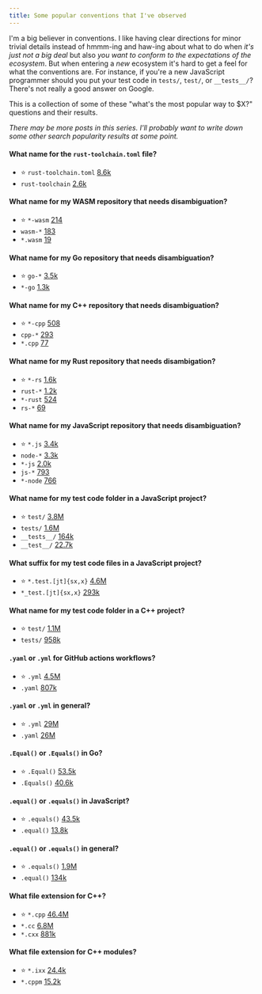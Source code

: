 ```yaml
---
title: Some popular conventions that I've observed
---
```


I'm a big believer in conventions. I like having clear directions for minor trivial details instead of hmmm-ing and haw-ing about what to do when _it's just not a big deal_ but also _you want to conform to the expectations of the ecosystem_. But when entering a _new_ ecosystem it's hard to get a feel for what the conventions are. For instance, if you're a new JavaScript programmer should you put your test code in `tests/`, `test/`, or `__tests__/`? There's not really a good answer on Google.

This is a collection of some of these "what's the most popular way to $X?" questions and their results.

_There may be more posts in this series. I'll probably want to write down some other search popularity results at some point._

#### What name for the `rust-toolchain.toml` file?

- ⭐ `rust-toolchain.toml` [8.6k](https://github.com/search?q=path%3A%2F%5Erust-toolchain%5C.toml%24%2F&type=code)
- `rust-toolchain` [2.6k](https://github.com/search?q=path%3A%2F%5Erust-toolchain%24%2F&type=code)

#### What name for my WASM repository that needs disambiguation?

- ⭐ `*-wasm` [214](https://sourcegraph.com/search?q=context:global+repo:github.com/%5B%5E%5C/%5D%2B/%5B%5E%5C/%5D%2B-wasm%24+count:all&patternType=keyword&sm=0)
- `wasm-*` [183](https://sourcegraph.com/search?q=context:global+repo:github.com/%5B%5E%5C/%5D%2B/wasm-%5B%5E%5C/%5D%2B%24+count:all&patternType=keyword&sm=0)
- `*.wasm` [19](https://sourcegraph.com/search?q=context:global+repo:github.com/%5B%5E%5C/%5D%2B/%5B%5E%5C/%5D%2B%5C.wasm%24+count:all&patternType=keyword&sm=0)

#### What name for my Go repository that needs disambiguation?

- ⭐ `go-*` [3.5k](https://sourcegraph.com/search?q=context:global+repo:github.com/%5B%5E%5C/%5D%2B/go-%5B%5E%5C/%5D%2B%24+count:all&patternType=keyword&sm=0)
- `*-go` [1.3k](https://sourcegraph.com/search?q=context:global+repo:github.com/%5B%5E%5C/%5D%2B/%5B%5E%5C/%5D%2B-go%24+count:all&patternType=keyword&sm=0)

#### What name for my C++ repository that needs disambiguation?

- ⭐ `*-cpp` [508](https://sourcegraph.com/search?q=context:global+repo:github.com/%5B%5E%5C/%5D%2B/%5B%5E%5C/%5D%2B-cpp%24+count:all&patternType=keyword&sm=0)
- `cpp-*` [293](https://sourcegraph.com/search?q=context:global+repo:github.com/%5B%5E%5C/%5D%2B/cpp-%5B%5E%5C/%5D%2B%24+count:all&patternType=keyword&sm=0)
- `*.cpp` [77](https://sourcegraph.com/search?q=context:global+repo:github.com/%5B%5E%5C/%5D%2B/%5B%5E%5C/%5D%2B%5C.cpp%24+count:all&patternType=keyword&sm=0)

#### What name for my Rust repository that needs disambigation?

- ⭐ `*-rs` [1.6k](https://sourcegraph.com/search?q=context:global+repo:github.com/%5B%5E%5C/%5D%2B/%5B%5E%5C/%5D%2B-rs%24+count:all&patternType=keyword&sm=0)
- `rust-*` [1.2k](https://sourcegraph.com/search?q=context:global+repo:github.com/%5B%5E%5C/%5D%2B/rust-%5B%5E%5C/%5D%2B%24+count:all&patternType=keyword&sm=0)
- `*-rust` [524](https://sourcegraph.com/search?q=context:global+repo:github.com/%5B%5E%5C/%5D%2B/%5B%5E%5C/%5D%2B-rust%24+count:all&patternType=keyword&sm=0)
- `rs-*` [69](https://sourcegraph.com/search?q=context:global+repo:github.com/%5B%5E%5C/%5D%2B/rs-%5B%5E%5C/%5D%2B%24+count:all&patternType=keyword&sm=0)


#### What name for my JavaScript repository that needs disambiguation?

- ⭐ `*.js` [3.4k](https://sourcegraph.com/search?q=context:global+repo:github.com/%5B%5E%5C/%5D%2B/%5B%5E%5C/%5D%2B%5C.js%24+count:all&patternType=keyword&sm=0)
- `node-*` [3.3k](https://sourcegraph.com/search?q=context:global+repo:github.com/%5B%5E%5C/%5D%2B/node-%5B%5E%5C/%5D%2B%24+count:all&patternType=keyword&sm=0)
- `*-js` [2.0k](https://sourcegraph.com/search?q=context:global+repo:github.com/%5B%5E%5C/%5D%2B/%5B%5E%5C/%5D%2B-js%24+count:all&patternType=keyword&sm=0)
- `js-*` [793](https://sourcegraph.com/search?q=context:global+repo:github.com/%5B%5E%5C/%5D%2B/js-%5B%5E%5C/%5D%2B%24+count:all&patternType=keyword&sm=0)
- `*-node` [766](https://sourcegraph.com/search?q=context:global+repo:github.com/%5B%5E%5C/%5D%2B/%5B%5E%5C/%5D%2B-node%24+count:all&patternType=keyword&sm=0)

#### What name for my test code folder in a JavaScript project?

- ⭐ `test/` [3.8M](https://github.com/search?q=path%3A%2F%5Etest%5C%2F%2F%20(language%3AJavaScript%20OR%20language%3ATypeScript)&type=code)
- `tests/` [1.6M](https://github.com/search?q=path%3A%2F%5Etests%5C%2F%2F+%28language%3AJavaScript+OR+language%3ATypeScript%29&type=code)
- `__tests__/` [164k](https://github.com/search?q=path%3A%2F%5E__tests__%5C%2F%2F+%28language%3AJavaScript+OR+language%3ATypeScript%29&type=code)
- `__test__/` [22.7k](https://github.com/search?q=path%3A%2F%5E__test__%5C%2F%2F+%28language%3AJavaScript+OR+language%3ATypeScript%29&type=code)

#### What suffix for my test code files in a JavaScript project?

- ⭐ `*.test.[jt]{sx,x}` [4.6M](https://github.com/search?q=path%3A%2F%5Cw%2B%5C.test%5C.%5Cw%2B%24%2F+%28language%3AJavaScript+OR+language%3ATypeScript%29&type=code)
- `*_test.[jt]{sx,x}` [293k](https://github.com/search?q=path%3A%2F%5Cw%2B_test%5C.%5Cw%2B%24%2F+%28language%3AJavaScript+OR+language%3ATypeScript%29&type=code)

#### What name for my test code folder in a C++ project?

- ⭐ `test/` [1.1M](https://github.com/search?q=path%3A%2F%5Etest%5C%2F%2F+language%3AC%2B%2B&type=code)
- `tests/` [958k](https://github.com/search?q=path%3A%2F%5Etests%5C%2F%2F+language%3AC%2B%2B&type=code)

#### `.yaml` or `.yml` for GitHub actions workflows?

- ⭐ `.yml` [4.5M](https://github.com/search?q=path%3A%2F%5E%5C.github%5C%2Fworkflows%5C%2F.%2B%5C.yml%24%2F&type=code)
- `.yaml` [807k](https://github.com/search?q=path%3A%2F%5E%5C.github%5C%2Fworkflows%5C%2F.%2B%5C.yaml%24%2F&type=code)

#### `.yaml` or `.yml` in general?

- ⭐ `.yml` [29M](https://github.com/search?q=path%3A%2F%5C.yml%24%2F&type=code)
- `.yaml` [26M](https://github.com/search?q=path%3A%2F%5C.yaml%24%2F&type=code)

#### `.Equal()` or `.Equals()` in Go?

- ⭐ `.Equal()` [53.5k](https://github.com/search?q=%2F%5C%29+Equal%5C%28%2F+language%3AGo&type=code)
- `.Equals()` [40.6k](https://github.com/search?q=%2F%5C%29+Equals%5C%28%2F+language%3AGo&type=code)

#### `.equal()` or `.equals()` in JavaScript?

- ⭐ `.equals()` [43.5k](https://github.com/search?q=%2F%5E%5Cs%2Bequals%5C%28.*%5C%7B%2F+%28language%3AJavaScript+OR+language%3ATypeScript%29&type=code)
- `.equal()` [13.8k](https://github.com/search?q=%2F%5E%5Cs%2Bequal%5C%28.*%5C%7B%2F+%28language%3AJavaScript+OR+language%3ATypeScript%29&type=code)

#### `.equal()` or `.equals()` in general?

- ⭐ `.equals()` [1.9M](https://github.com/search?q=%2Fequals%5C%28other%2F&type=code)
- `.equal()` [134k](https://github.com/search?q=%2Fequal%5C%28other%2F&type=code)

#### What file extension for C++?

- ⭐ `*.cpp` [46.4M](https://github.com/search?q=path%3A*.cpp&type=code)
- `*.cc` [6.8M](https://github.com/search?q=path%3A*.cc&type=code)
- `*.cxx` [881k](https://github.com/search?q=path%3A*.cxx&type=code)

#### What file extension for C++ modules?

- ⭐ `*.ixx` [24.4k](https://github.com/search?q=path%3A*.ixx&type=code)
- `*.cppm` [15.2k](https://github.com/search?q=path%3A*.cppm&type=code)
